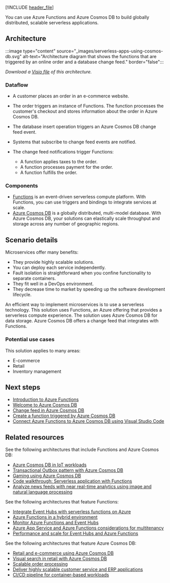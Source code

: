 [!INCLUDE [header_file](../../../includes/sol-idea-header.md)]

You can use Azure Functions and Azure Cosmos DB to build globally distributed, scalable serverless applications.

## Architecture

:::image type="content" source="_images/serverless-apps-using-cosmos-db.svg" alt-text="Architecture diagram that shows the functions that are triggered by an online order and a database change feed." border="false":::

*Download a [Visio file](https://arch-center.azureedge.net/serverless-apps-using-cosmos-db.vsdx) of this architecture.*

### Dataflow

- A customer places an order in an e-commerce website.
- The order triggers an instance of Functions. The function processes the customer's checkout and stores information about the order in Azure Cosmos DB.
- The database insert operation triggers an Azure Cosmos DB change feed event.
- Systems that subscribe to change feed events are notified.
- The change feed notifications trigger Functions:

  - A function applies taxes to the order.
  - A function processes payment for the order.
  - A function fulfills the order.

### Components

- [Functions](https://azure.microsoft.com/services/functions) is an event-driven serverless compute platform. With Functions, you can use triggers and bindings to integrate services at scale.
- [Azure Cosmos DB](https://azure.microsoft.com/services/cosmos-db) is a globally distributed, multi-model database. With Azure Cosmos DB, your solutions can elastically scale throughput and storage across any number of geographic regions.

## Scenario details

Microservices offer many benefits:

- They provide highly scalable solutions.
- You can deploy each service independently.
- Fault isolation is straightforward when you confine functionality to separate containers.
- They fit well in a DevOps environment.
- They decrease time to market by speeding up the software development lifecycle.

An efficient way to implement microservices is to use a serverless technology. This solution uses Functions, an Azure offering that provides a serverless compute experience. The solution uses Azure Cosmos DB for data storage. Azure Cosmos DB offers a change feed that integrates with Functions.

### Potential use cases

This solution applies to many areas:

- E-commerce
- Retail
- Inventory management

## Next steps

- [Introduction to Azure Functions](/azure/azure-functions/functions-overview)
- [Welcome to Azure Cosmos DB](/azure/cosmos-db/introduction)
- [Change feed in Azure Cosmos DB](/azure/cosmos-db/change-feed)
- [Create a function triggered by Azure Cosmos DB](/azure/azure-functions/functions-create-cosmos-db-triggered-function)
- [Connect Azure Functions to Azure Cosmos DB using Visual Studio Code](/azure/azure-functions/functions-add-output-binding-cosmos-db-vs-code)

## Related resources

See the following architectures that include Functions and Azure Cosmos DB:

- [Azure Cosmos DB in IoT workloads](/azure/architecture/solution-ideas/articles/iot-using-cosmos-db)
- [Transactional Outbox pattern with Azure Cosmos DB](/azure/architecture/databases/guide/transactional-outbox-cosmos)
- [Gaming using Azure Cosmos DB](/azure/architecture/solution-ideas/articles/gaming-using-cosmos-db)
- [Code walkthrough: Serverless application with Functions](/azure/architecture/web-apps/serverless/architectures/code)
- [Analyze news feeds with near real-time analytics using image and natural language processing](/azure/architecture/example-scenario/ai/news-feed-ingestion-and-near-real-time-analysis)

See the following architectures that feature Functions:

- [Integrate Event Hubs with serverless functions on Azure](/azure/architecture/serverless/event-hubs-functions/event-hubs-functions)
- [Azure Functions in a hybrid environment](/azure/architecture/hybrid/azure-functions-hybrid)
- [Monitor Azure Functions and Event Hubs](/azure/architecture/serverless/event-hubs-functions/observability)
- [Azure App Service and Azure Functions considerations for multitenancy](/azure/architecture/guide/multitenant/service/app-service)
- [Performance and scale for Event Hubs and Azure Functions](/azure/architecture/serverless/event-hubs-functions/performance-scale)

See the following architectures that feature Azure Cosmos DB:

- [Retail and e-commerce using Azure Cosmos DB](/azure/architecture/solution-ideas/articles/retail-and-e-commerce-using-cosmos-db)
- [Visual search in retail with Azure Cosmos DB](/azure/architecture/industries/retail/visual-search-use-case-overview)
- [Scalable order processing](/azure/architecture/example-scenario/data/ecommerce-order-processing)
- [Deliver highly scalable customer service and ERP applications](/azure/architecture/solution-ideas/articles/erp-customer-service)
- [CI/CD pipeline for container-based workloads](/azure/architecture/guide/aks/aks-cicd-github-actions-and-gitops)
